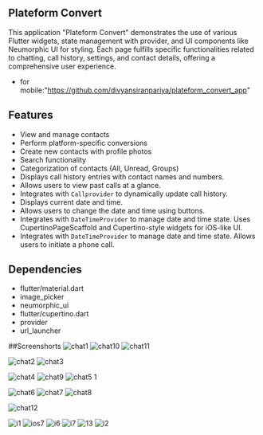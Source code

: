 ## Plateform Convert

This  application "Plateform Convert" demonstrates the use of various Flutter widgets, state management with provider, and UI components like Neumorphic UI for styling. Each page fulfills specific functionalities related to chatting, call history, settings, and contact details, offering a comprehensive user experience.

* for mobile:"https://github.com/divyansiranpariya/plateform_convert_app"


## Features


- View and manage contacts
- Perform platform-specific conversions
- Create new contacts with profile photos
- Search functionality
- Categorization of contacts (All, Unread, Groups)
- Displays call history entries with contact names and numbers.
- Allows users to view past calls at a glance.
- Integrates with `Callprovider` to dynamically update call history.
- Displays current date and time.
- Allows users to change the date and time using buttons.
- Integrates with `DateTimeProvider` to manage date and time state.
  Uses CupertinoPageScaffold and Cupertino-style widgets for iOS-like UI.
- Integrates with `DateTimeProvider` to manage date and time state.
  Allows users to initiate a phone call.


## Dependencies

* flutter/material.dart
* image_picker
* neumorphic_ui
* flutter/cupertino.dart
* provider
*  url_launcher

##Screenshorts
![chat1](https://github.com/user-attachments/assets/4f9e1151-967c-4ad1-acd3-28786b6c2776)
![chat10](https://github.com/user-attachments/assets/fbfe9bb6-fb82-494f-ba85-2d5c1ab08a07)
![chat11](https://github.com/user-attachments/assets/29df4f26-88b6-4ccd-b259-478f3b32da3d)

![chat2](https://github.com/user-attachments/assets/1964fc41-a73c-45c1-970b-6a71c2267678)
![chat3](https://github.com/user-attachments/assets/5e1cfba4-dcce-40e0-aa37-74c3941fa3aa)

![chat4](https://github.com/user-attachments/assets/6bacb2eb-f7d3-4546-bcc7-cc3428668cb8)
![chat9](https://github.com/user-attachments/assets/39793667-5812-4ca4-91c2-0e2de29f6a45)
![chat5 1](https://github.com/user-attachments/assets/8449330a-2e1e-4cd0-8263-d75b31b69821)

![chat6](https://github.com/user-attachments/assets/335c500a-349e-48ed-925e-b573f6c10158)
![chat7](https://github.com/user-attachments/assets/88a4133c-fad0-4c79-89e4-4d0700457734)
![chat8](https://github.com/user-attachments/assets/b05b3925-b50a-4417-8cf4-576f06fc793c)

![chat12](https://github.com/user-attachments/assets/2a833d9a-a9b3-4659-9409-945735b3e120)



![i1](https://github.com/user-attachments/assets/93be8683-1211-4a74-a3af-622afe5d8c77)
![ios7](https://github.com/user-attachments/assets/88353691-d457-4611-adab-397ba705bb2b)
![i6](https://github.com/user-attachments/assets/0638e66a-2c87-4db0-9d4e-bf8d4cfb5f47)
![i7](https://github.com/user-attachments/assets/70d38f1d-61e3-455b-915c-c08da6a39548)
![13](https://github.com/user-attachments/assets/3f1f15ea-7453-4ba3-ae83-a79932ed476c)
![i2](https://github.com/user-attachments/assets/0c2deb65-0f33-4643-98be-daa6ef739302)
